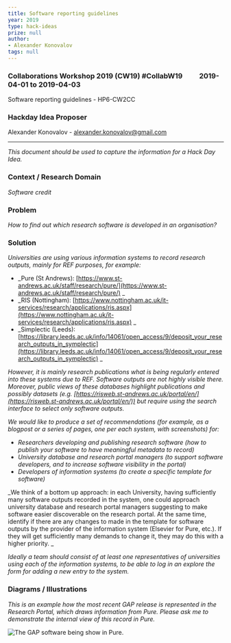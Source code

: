 ```yaml
---
title: Software reporting guidelines
year: 2019
type: hack-ideas
prize: null
author:
- Alexander Konovalov
tags: null
---
```

### Collaborations Workshop 2019 (CW19) #CollabW19          2019-04-01 to 2019-04-03

Software reporting guidelines - HP6-CW2CC


### **Hackday Idea Proposer**

Alexander Konovalov - alexander.konovalov@gmail.com



---


_This document should be used to capture the information for a Hack Day Idea._


### **Context / Research Domain**

_Software credit_


### **Problem**

_How to find out which research software is developed in an organisation?_


### **Solution**

_Universities are using various information systems to record research outputs, mainly for REF purposes, for example:_



*   _Pure (St Andrews): [https://www.st-andrews.ac.uk/staff/research/pure/](https://www.st-andrews.ac.uk/staff/research/pure/) _
*   _RIS (Nottingham): [https://www.nottingham.ac.uk/it-services/research/applications/ris.aspx](https://www.nottingham.ac.uk/it-services/research/applications/ris.aspx) _
*   _Simplectic (Leeds): [https://library.leeds.ac.uk/info/14061/open_access/9/deposit_your_research_outputs_in_symplectic](https://library.leeds.ac.uk/info/14061/open_access/9/deposit_your_research_outputs_in_symplectic) _

_However, it is mainly research publications what is being regularly entered into these systems due to REF. Software outputs are not highly visible there. Moreover, public views of these databases highlight publications and possibly datasets (e.g. [https://risweb.st-andrews.ac.uk/portal/en/](https://risweb.st-andrews.ac.uk/portal/en/)) but require using the search interface to select only software outputs._

_We would like to produce a set of recommendations (for example, as a blogpost or a series of pages, one per each system, with screenshots) for:_



*   _Researchers developing and publishing research software (how to publish your software to have meaningful metadata to record)_
*   _University database and research portal managers (to support software developers, and to increase software visibility in the portal)_
*   _Developers of information systems (to create a specific template for software)_

_We think of a bottom up approach: in each University, having sufficiently many software outputs recorded in the system, one could approach university database and research portal managers suggesting to make software easier discoverable on the research portal. At the same time, identify if there are any changes to made in the template for software outputs by the provider of the information system (Elsevier for Pure, etc.). If they will get sufficiently many demands to change it, they may do this with a higher priority. _

_Ideally a team should consist of at least one representatives of universities using each of the information systems, to be able to log in an explore the form for adding a new entry to the system._


### **Diagrams / Illustrations**

_This is an example how the most recent GAP release is represented in the Research Portal, which draws information from Pure. Please ask me to demonstrate the internal view of this record in Pure._


![The GAP software being show in Pure.](../images/cw19-gap-in-pure.jpg)


